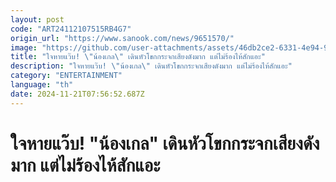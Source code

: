 ```yaml
---
layout: post
code: "ART24112107515RB4G7"
origin_url: "https://www.sanook.com/news/9651570/"
image: "https://github.com/user-attachments/assets/46db2ce2-6331-4e94-901e-8facb6f1b9fd"
title: "ใจหายแว๊บ! \"น้องเกล\" เดินหัวโขกกระจกเสียงดังมาก แต่ไม่ร้องไห้สักแอะ"
description: "ใจหายแว๊บ! \"น้องเกล\" เดินหัวโขกกระจกเสียงดังมาก แต่ไม่ร้องไห้สักแอะ"
category: "ENTERTAINMENT"
language: "th"
date: 2024-11-21T07:56:52.687Z
---
```


# ใจหายแว๊บ! "น้องเกล" เดินหัวโขกกระจกเสียงดังมาก แต่ไม่ร้องไห้สักแอะ